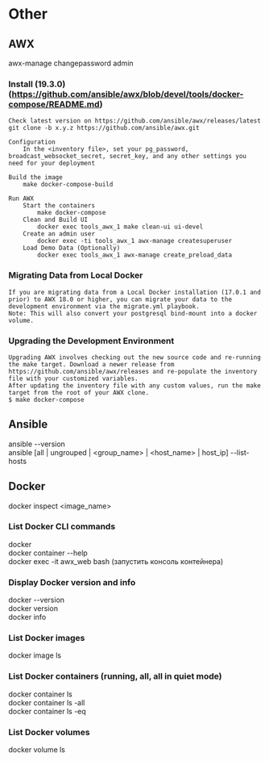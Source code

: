 # Other
## AWX
awx-manage changepassword admin  
### Install (19.3.0) (https://github.com/ansible/awx/blob/devel/tools/docker-compose/README.md)  
    Check latest version on https://github.com/ansible/awx/releases/latest  
    git clone -b x.y.z https://github.com/ansible/awx.git  

    Configuration  
        In the <inventory file>, set your pg_password, broadcast_websocket_secret, secret_key, and any other settings you need for your deployment  

    Build the image  
        make docker-compose-build  
    
    Run AWX  
        Start the containers  
            make docker-compose  
        Clean and Build UI  
            docker exec tools_awx_1 make clean-ui ui-devel  
        Create an admin user  
            docker exec -ti tools_awx_1 awx-manage createsuperuser  
        Load Demo Data (Optionally)  
            docker exec tools_awx_1 awx-manage create_preload_data  

### Migrating Data from Local Docker  
    If you are migrating data from a Local Docker installation (17.0.1 and prior) to AWX 18.0 or higher, you can migrate your data to the development environment via the migrate.yml playbook.  
    Note: This will also convert your postgresql bind-mount into a docker volume.  

### Upgrading the Development Environment  
    Upgrading AWX involves checking out the new source code and re-running the make target. Download a newer release from https://github.com/ansible/awx/releases and re-populate the inventory file with your customized variables.  
    After updating the inventory file with any custom values, run the make target from the root of your AWX clone.  
    $ make docker-compose  

## Ansible
ansible --version  
ansible [all | ungrouped | <group_name> | <host_name> | host_ip] --list-hosts  

## Docker
  docker inspect <image_name>  

### List Docker CLI commands
docker  
docker container --help  
docker exec -it awx_web bash  (запустить консоль контейнера)  

### Display Docker version and info
docker --version  
docker version  
docker info  

### List Docker images
docker image ls  

### List Docker containers (running, all, all in quiet mode)
docker container ls  
docker container ls -all  
docker container ls -eq  

### List Docker volumes
docker volume ls  
